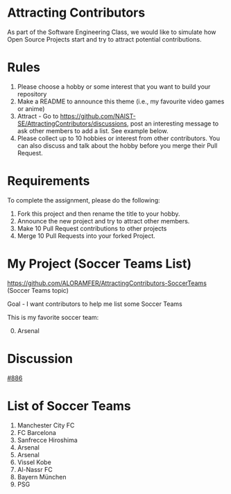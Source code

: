 # Attracting Contributors
As part of the Software Engineering Class, we would like to simulate how Open Source Projects start and try to attract potential contributions.

# Rules

1. Please choose a hobby or some interest that you want to build your repository
2. Make a README to announce this theme (i.e., my favourite video games or anime)
3. Attract - Go to https://github.com/NAIST-SE/AttractingContributors/discussions, post an interesting message to ask other members to add a list. See example below.
4. Please collect up to 10 hobbies or interest from other contributors. You can also discuss and talk about the hobby before you merge their Pull Request.

# Requirements
To complete the assignment, please do the following:
1. Fork this project and then rename the title to your hobby. 
2. Announce the new project and try to attract other members.
3. Make 10 Pull Request contributions to other projects
4. Merge 10 Pull Requests into your forked Project.

# My Project (Soccer Teams List) 
https://github.com/ALORAMFER/AttractingContributors-SoccerTeams (Soccer Teams topic)

Goal - I want contributors to help me list some Soccer Teams

This is my favorite soccer team:

0. Arsenal

# Discussion 
[#886](https://github.com/NAIST-SE/AttractingContributors/discussions/886)
# List of Soccer Teams
1. Manchester City FC
2. FC Barcelona
3. Sanfrecce Hiroshima
4. Arsenal
5. Arsenal
6. Vissel Kobe
7. Al-Nassr FC
8. Bayern München
9. PSG
